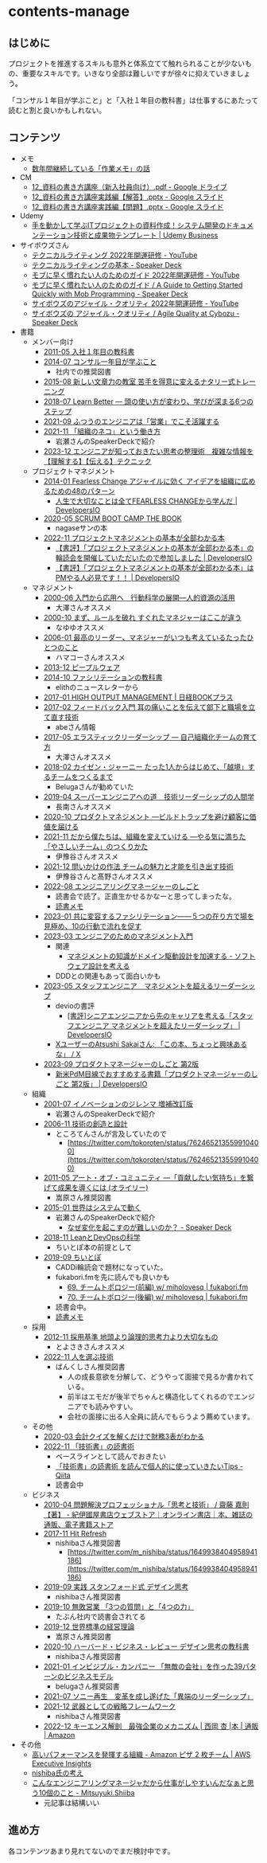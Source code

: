 # contents-manage

## はじめに

プロジェクトを推進するスキルも意外と体系立てて触れられることが少ないもの、重要なスキルです。いきなり全部は難しいですが徐々に抑えていきましょう。

「コンサル１年目が学ぶこと」と「入社１年目の教科書」は仕事するにあたって読むと割と良いかもしれない。

## コンテンツ

- メモ
  - [数年間継続している「作業メモ」の話](https://zenn.dev/akase244/articles/e448e7562ec190)
- CM
  - [12_資料の書き方講座（新入社員向け）.pdf - Google ドライブ](https://drive.google.com/file/d/1yBJZJrDBrIPcaSmoqUTYR7YUkAUYNOgk/view)
  - [12_資料の書き方講座実践編【解答】.pptx - Google スライド](https://docs.google.com/presentation/d/1QOlzgOngdGBn8KS9ISMPEZCbwSA1COWx/edit#slide=id.p1)
  - [12_資料の書き方講座実践編【問題】.pptx - Google スライド](https://docs.google.com/presentation/d/1e67ipa6GWuaTpK1Igul3WE4dPkBRq8hD/edit#slide=id.p1)
- Udemy
  - [手を動かして学ぶITプロジェクトの資料作成！システム開発のドキュメンテーション技術と成果物テンプレート | Udemy Business](https://classmethodjp.udemy.com/course/it-yugtl/)
- サイボウズさん
  - [テクニカルライティング 2022年開運研修 - YouTube](https://www.youtube.com/watch?v=HlJtCNo1rTQ)
  - [テクニカルライティングの基本 - Speaker Deck](https://speakerdeck.com/naohiro_nakata/technicalwriting)
  - [モブに早く慣れたい人のためのガイド 2022年開運研修 - YouTube](https://www.youtube.com/watch?v=3V62_rx_BoQ)
  - [モブに早く慣れたい人のためのガイド / A Guide to Getting Started Quickly with Mob Programming - Speaker Deck](https://speakerdeck.com/cybozuinsideout/a-guide-to-getting-started-quickly-with-mob-programming)
  - [サイボウズのアジャイル・クオリティ 2022年開運研修 - YouTube](https://www.youtube.com/watch?v=Bjbvgw0Iv9I)
  - [サイボウズの アジャイル・クオリティ / Agile Quality at Cybozu - Speaker Deck](https://speakerdeck.com/cybozuinsideout/agile-quality-at-cybozu-d7bb959e-864c-465d-ae71-9747c4fc6f9a)
- 書籍
  - メンバー向け
    - [2011-05 入社１年目の教科書](https://www.diamond.co.jp/book/9784478015421.html)
    - [2014-07 コンサル一年目が学ぶこと](https://www.amazon.co.jp/dp/B00MA671WW)
      - 社内での推奨図書
    - [2015-08 新しい文章力の教室 苦手を得意に変えるナタリー式トレーニング](https://www.amazon.co.jp/dp/4844338722)
    - [2018-07 Learn Better ― 頭の使い方が変わり、学びが深まる6つのステップ](https://www.amazon.co.jp/dp/4862762581)
    - [2021-09 ふつうのエンジニアは「営業」でこそ活躍する](https://www.amazon.co.jp/dp/4297122995)
    - [2021-11 「組織のネコ」という働き方](https://www.amazon.co.jp/dp/4798170232)
      - 岩瀬さんのSpeakerDeckで紹介
    - [2023-12 エンジニアが知っておきたい思考の整理術　複雑な情報を【理解する】【伝える】テクニック](https://book.impress.co.jp/books/1122101095)
  - プロジェクトマネジメント
    - [2014-01 Fearless Change アジャイルに効く アイデアを組織に広めるための48のパターン](https://www.amazon.co.jp/dp/462108786X)
      - [人生で大切なことは全てFEARLESS CHANGEから学んだ | DevelopersIO](https://dev.classmethod.jp/articles/fearless-change-is-all/)
    - [2020-05 SCRUM BOOT CAMP THE BOOK](https://www.amazon.co.jp/gp/product/B086GBXRN6)
      - nagaseサンの本
    - [2022-11 プロジェクトマネジメントの基本が全部わかる本](https://www.shoeisha.co.jp/book/detail/9784798177410)
      - [【書評】「プロジェクトマネジメントの基本が全部わかる本」の輪読会を開催していただいたので参加しました | DevelopersIO](https://dev.classmethod.jp/articles/review-book-with-all-the-basics-of-project-management/)
      - [【書評】「プロジェクトマネジメントの基本が全部わかる本」はPMやる人必見です！！ | DevelopersIO](https://dev.classmethod.jp/articles/review-basics-of-pm/)
  - マネジメント
    - [2000-06 入門から応用へ　行動科学の展開―人的資源の活用](https://www.kinokuniya.co.jp/f/dsg-01-9784820116844)
      - 大澤さんオススメ
    - [2000-10 まず、ルールを破れ すぐれたマネジャーはここが違う](https://honto.jp/netstore/pd-book_01941026.html)
      - なゆゆオススメ
    - [2006-01 最高のリーダー、マネジャーがいつも考えているたったひとつのこと](https://www.amazon.co.jp/dp/4532312639)
      - ハマコーさんオススメ
    - [2013-12 ピープルウェア](https://www.amazon.co.jp/dp/4822285243)
    - [2014-10 ファシリテーションの教科書](https://www.amazon.co.jp/dp/B00P28A5M8)
      - elithのニュースレターから
    - [2017-01 HIGH OUTPUT MANAGEMENT | 日経BOOKプラス](https://bookplus.nikkei.com/atcl/catalog/17/P55010/)
    - [2017-02 フィードバック入門 耳の痛いことを伝えて部下と職場を立て直す技術](https://www.amazon.co.jp/dp/4569832903)
      - abeさん情報
    - [2017-05 エラスティックリーダーシップ ― 自己組織化チームの育て方](https://www.oreilly.co.jp/books/9784873118024/)
      - 大澤さんオススメ
    - [2018-02 カイゼン・ジャーニー たった1人からはじめて、「越境」するチームをつくるまで](https://www.amazon.co.jp/dp/4798153346)
      - Belugaさんが勧めていた
    - [2019-04 スーパーエンジニアへの道　技術リーダーシップの人間学](https://www.amazon.co.jp/dp/B09BDVP5BV)
      - 長南さんオススメ
    - [2020-10 プロダクトマネジメント ―ビルドトラップを避け顧客に価値を届ける](https://www.oreilly.co.jp//books/9784873119250/)
    - [2021-11 だから僕たちは、組織を変えていける —やる気に満ちた「やさしいチーム」のつくりかた](https://www.amazon.co.jp/dp/4295406252)
      - 伊豫谷さんオススメ
    - [2021-12 問いかけの作法 チームの魅力と才能を引き出す技術](https://www.amazon.co.jp/dp/4799328085)
      - 伊豫谷さんと髙野さんオススメ
    - [2022-08 エンジニアリングマネージャーのしごと](https://www.oreilly.co.jp/books/9784873119946/)
      - 読書会で読了。正直生かせるかなーと思ってしまったな。
      - [読書メモ](../book/2022-08-26_engineering-manager.md)
    - [2023-01 共に変容するファシリテーション――５つの在り方で場を見極め、10の行動で流れを促す](https://www.amazon.co.jp/dp/4862763200)
    - [2023-03 エンジニアのためのマネジメント入門](https://www.amazon.co.jp/dp/4297133342)
      - 関連
        - [マネジメントの知識がドメイン駆動設計を加速する - ソフトウェア設計を考える](https://masuda220.hatenablog.com/entry/2023/06/12/124719)
      - DDDとの関連もあって面白いかも
    - [2023-05 スタッフエンジニア　マネジメントを超えるリーダーシップ](https://www.amazon.co.jp/dp/429607055X)
      - devioの書評
        - [[書評]シニアエンジニアから先のキャリアを考える「スタッフエンジニア マネジメントを超えたリーダーシップ」 | DevelopersIO](https://dev.classmethod.jp/articles/book-review-staff-engineer/)
      - [XユーザーのAtsushi Sakaiさん: 「この本、ちょっと興味あるな」 / X](https://twitter.com/atsushi_twi/status/1654093757040697345)
    - [2023-09 プロダクトマネージャーのしごと 第2版](https://www.oreilly.co.jp/books/9784814400430/)
      - [新米PdM目線でおすすめする書籍「プロダクトマネージャーのしごと 第2版」 | DevelopersIO](https://dev.classmethod.jp/articles/product-management-in-practice-review/)
  - 組織
    - [2001-07 イノベーションのジレンマ 増補改訂版](https://www.amazon.co.jp/dp/4798100234)
      - 岩瀬さんのSpeakerDeckで紹介
    - [2006-11 技術の創造と設計](https://www.amazon.co.jp/dp/4000052446)
      - ところてんさんが言及していたので
        - [https://twitter.com/tokoroten/status/762465213559910400](https://twitter.com/tokoroten/status/762465213559910400)
    - [2011-05 アート・オブ・コミュニティ ―「貢献したい気持ち」を繋げて成果を導くには (オライリー)](https://www.amazon.co.jp/dp/4873114950)
      - 嵩原さん推奨図書
    - [2015-01 世界はシステムで動く](https://www.amazon.co.jp/dp/4862761801)
      - 岩瀬さんのSpeakerDeckで紹介
        - [なぜ変化を起こすのが難しいのか？ - Speaker Deck](https://speakerdeck.com/iwashi86/the-reason-why-changing-organization-is-so-hard-what-i-thought-and-faced-for-more-than-several-years)
    - [2018-11 LeanとDevOpsの科学](https://www.amazon.co.jp/dp/4295004901)
      - ちいとぽ本の前提として
    - [2019-09 ちいとぽ](https://www.amazon.co.jp/dp/4820729632)
      - CADDi輪読会で題材になっていた。
      - fukabori.fmを先に読んでも良いかも
        - [69. チームトポロジー(前編) w/ miholovesq | fukabori.fm](https://fukabori.fm/episode/69)
        - [70. チームトポロジー(後編) w/ miholovesq | fukabori.fm](https://fukabori.fm/episode/70)
      - 読書会中。
      - [読書メモ](../book/2019-09-17_team-topology.md)
  - 採用
    - [2012-11 採用基準 地頭より論理的思考力より大切なもの](https://www.amazon.co.jp/dp/B00B42SX70)
      - とよさきさんオススメ
    - [2022-11 人を選ぶ技術](https://www.amazon.co.jp/dp/4866802065)
      - ばんくしさん推奨図書
        - 人の成長意欲を分解して、どうやって面接で見るか書かれている。
        - 前半はエモだが後半でちゃんと構造化してくれるのでエンジニアでも読みやすい。
        - 会社の面接に出る人全員に読んでもらうよう薦めています。
  - その他
    - [2020-03 会計クイズを解くだけで財務3表がわかる](https://www.amazon.co.jp/dp/4046043679)
    - [2022-11 「技術書」の読書術](https://www.amazon.co.jp/dp/4798171549)
      - ベースラインとして読んでおきたい
      - [「技術書」の読書術 を読んで個人的に使っていきたいTips - Qiita](https://qiita.com/ryosuke-horie/items/36aca08bd4ff4378b8df)
      - 読書会中
  - ビジネス
    - [2010-04 問題解決プロフェッショナル「思考と技術」 / 齋藤 嘉則【著】 - 紀伊國屋書店ウェブストア｜オンライン書店｜本、雑誌の通販、電子書籍ストア](https://www.kinokuniya.co.jp/f/dsg-01-9784478005538)
    - [2017-11 Hit Refresh](https://www.amazon.co.jp/dp/B076Q6M456)
      - nishibaさん推奨図書
        - [https://twitter.com/m_nishiba/status/1649938404958941186](https://twitter.com/m_nishiba/status/1649938404958941186)
    - [2019-09 実践 スタンフォード式 デザイン思考](https://www.amazon.co.jp/dp/4295007323)
      - nishibaさん推奨図書
    - [2019-10 無敗営業 「3つの質問」と「4つの力」](https://www.amazon.co.jp/dp/B07YTPMNDM)
      - たぶん社内で読書会されてる
    - [2019-12 世界標準の経営理論](https://www.amazon.co.jp/dp/4478109575)
      - 嵩原さん推奨図書
    - [2020-10 ハーバード・ビジネス・レビュー デザイン思考の教科書](https://www.amazon.co.jp/dp/4478111510)
      - nishibaさん推奨図書
    - [2021-01 インビジブル・カンパニー 「無敵の会社」を作った39パターンのビジネスモデル](https://www.amazon.co.jp/dp/479816786X)
      - belugaさん推奨図書
    - [2021-07 ソニー再生　変革を成し遂げた「異端のリーダーシップ」 ](https://www.amazon.co.jp/dp/B098SCY765)
    - [2021-12 武器としての戦略フレームワーク](https://www.amazon.co.jp/dp/4534058950)
      - nishibaさん推奨図書
    - [2022-12 キーエンス解剖　最強企業のメカニズム | 西岡 杏 |本 | 通販 | Amazon](https://www.amazon.co.jp/dp/4296200917)
- その他
  - [高いパフォーマンスを発揮する組織 - Amazon ピザ 2 枚チーム | AWS Executive Insights](https://aws.amazon.com/jp/executive-insights/content/amazon-two-pizza-team/)
  - [nishiba氏の考え](https://twitter.com/m_nishiba/status/1680912640250613761)
  - [こんなエンジニアリングマネージャだから仕事がしやすいんだなぁと思う10個のこと - Mitsuyuki.Shiiba](https://bufferings.hatenablog.com/entry/2023/12/23/110403)
    - 元記事は結構いい
## 進め方

各コンテンツあまり見れてないのでまだ検討中です。